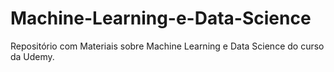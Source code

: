 # Machine-Learning-e-Data-Science
Repositório com Materiais sobre Machine Learning e Data Science do curso da Udemy.
